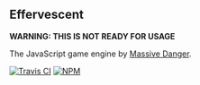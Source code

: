 Effervescent
----------

**WARNING: THIS IS NOT READY FOR USAGE**

The JavaScript game engine by [Massive Danger](http://massivedanger.com).

[![Travis CI](http://img.shields.io/travis/massivedanger/effervescent.svg?style=flat)](https://travis-ci.org/massivedanger/effervescent)
[![NPM](http://img.shields.io/npm/v/effervescent.svg?style=flat)](https://www.npmjs.org/package/effervescent)
